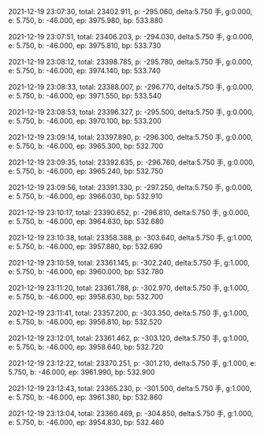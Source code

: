 2021-12-19 23:07:30, total: 23402.911, p: -295.060, delta:5.750 手, g:0.000, e: 5.750, b: -46.000, ep: 3975.980, bp: 533.880

2021-12-19 23:07:51, total: 23406.203, p: -294.030, delta:5.750 手, g:0.000, e: 5.750, b: -46.000, ep: 3975.810, bp: 533.730

2021-12-19 23:08:12, total: 23398.785, p: -295.780, delta:5.750 手, g:0.000, e: 5.750, b: -46.000, ep: 3974.140, bp: 533.740

2021-12-19 23:08:33, total: 23388.007, p: -296.770, delta:5.750 手, g:0.000, e: 5.750, b: -46.000, ep: 3971.550, bp: 533.540

2021-12-19 23:08:53, total: 23396.327, p: -295.500, delta:5.750 手, g:0.000, e: 5.750, b: -46.000, ep: 3970.100, bp: 533.200

2021-12-19 23:09:14, total: 23397.890, p: -296.300, delta:5.750 手, g:0.000, e: 5.750, b: -46.000, ep: 3965.300, bp: 532.700

2021-12-19 23:09:35, total: 23392.635, p: -296.760, delta:5.750 手, g:0.000, e: 5.750, b: -46.000, ep: 3965.240, bp: 532.750

2021-12-19 23:09:56, total: 23391.330, p: -297.250, delta:5.750 手, g:0.000, e: 5.750, b: -46.000, ep: 3966.030, bp: 532.910

2021-12-19 23:10:17, total: 23390.652, p: -296.810, delta:5.750 手, g:0.000, e: 5.750, b: -46.000, ep: 3964.630, bp: 532.680

2021-12-19 23:10:38, total: 23358.388, p: -303.640, delta:5.750 手, g:1.000, e: 5.750, b: -46.000, ep: 3957.880, bp: 532.690

2021-12-19 23:10:59, total: 23361.145, p: -302.240, delta:5.750 手, g:1.000, e: 5.750, b: -46.000, ep: 3960.000, bp: 532.780

2021-12-19 23:11:20, total: 23361.788, p: -302.970, delta:5.750 手, g:1.000, e: 5.750, b: -46.000, ep: 3958.630, bp: 532.700

2021-12-19 23:11:41, total: 23357.200, p: -303.350, delta:5.750 手, g:1.000, e: 5.750, b: -46.000, ep: 3956.810, bp: 532.520

2021-12-19 23:12:01, total: 23361.462, p: -303.120, delta:5.750 手, g:1.000, e: 5.750, b: -46.000, ep: 3958.640, bp: 532.720

2021-12-19 23:12:22, total: 23370.251, p: -301.210, delta:5.750 手, g:1.000, e: 5.750, b: -46.000, ep: 3961.990, bp: 532.900

2021-12-19 23:12:43, total: 23365.230, p: -301.500, delta:5.750 手, g:1.000, e: 5.750, b: -46.000, ep: 3961.380, bp: 532.860

2021-12-19 23:13:04, total: 23360.469, p: -304.850, delta:5.750 手, g:1.000, e: 5.750, b: -46.000, ep: 3954.830, bp: 532.460